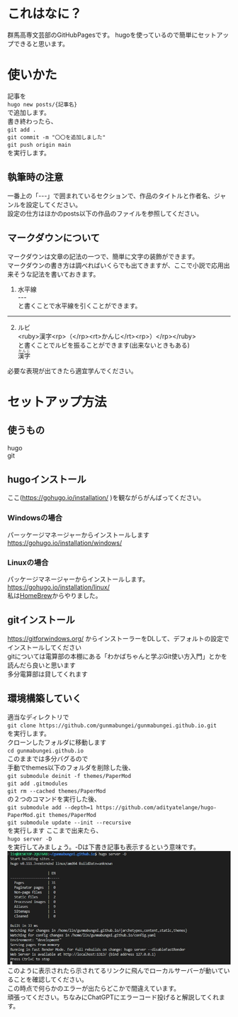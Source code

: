 # これはなに？
群馬高専文芸部のGitHubPagesです。
hugoを使っているので簡単にセットアップできると思います。  
# 使いかた
記事を  
`hugo new posts/{記事名}`  
で追加します。  
書き終わったら、  
`git add .`  
`git commit -m "〇〇を追加しました"`  
`git push origin main`  
を実行します。

## 執筆時の注意
一番上の「---」で囲まれているセクションで、作品のタイトルと作者名、ジャンルを設定してください。  
設定の仕方はほかのposts以下の作品のファイルを参照してください。  

## マークダウンについて
マークダウンは文章の記法の一つで、簡単に文字の装飾ができます。  
マークダウンの書き方は調べればいくらでも出てきますが、ここで小説で応用出来そうな記法を書いておきます。  
1. 水平線  
  \---  
  と書くことで水平線を引くことができます。
  ---
2. ルビ  
  \<ruby>漢字\<rp>（\</rp>\<rt>かんじ\</rt>\<rp>）\</rp>\</ruby>  
  と書くことでルビを振ることができます(出来ないときもある)  
  <ruby>漢字<rp>（</rp><rt>かんじ</rt><rp>）</rp></ruby>

  必要な表現が出てきたら適宜学んでください。
# セットアップ方法
## 使うもの
hugo  
git  
## hugoインストール
ここ(https://gohugo.io/installation/ )を観ながらがんばってください。
### Windowsの場合
パーッケージマネージャーからインストールします  
https://gohugo.io/installation/windows/  
### Linuxの場合  
パッケージマネージャーからインストールします。  
https://gohugo.io/installation/linux/  
私は[HomeBrew](https://brew.sh/index_ja)からやりました。
## gitインストール
https://gitforwindows.org/ からインストーラーをDLして、デフォルトの設定でインストールしてください  
gitについては電算部の本棚にある「わかばちゃんと学ぶGit使い方入門」とかを読んだら良いと思います  
多分電算部は貸してくれます
## 環境構築していく
適当なディレクトリで  
`git clone https://github.com/gunmabungei/gunmabungei.github.io.git`  
を実行します。  
クローンしたフォルダに移動します  
`cd gunmabungei.github.io`  
このままでは多分バグるので  
手動でthemes以下のフォルダを削除した後、   
`git submodule deinit -f themes/PaperMod`  
`git add .gitmodules`  
`git rm --cached themes/PaperMod`  
の２つのコマンドを実行した後、  
`git submodule add --depth=1 https://github.com/adityatelange/hugo-PaperMod.git themes/PaperMod`  
`git submodule update --init --recursive `  
を実行します
ここまで出来たら、  
`hugo server -D`  
を実行してみましょう。-Dは下書き記事も表示するという意味です。  
![/static/screenshot.35.jpg](/static/screenshot.35.jpg)  
このように表示されたら示されてるリンクに飛んでローカルサーバーが動いていることを確認してください。  
この時点で何らかのエラーが出たらどこかで間違えています。  
頑張ってください。ちなみにChatGPTにエラーコード投げると解説してくれます。  